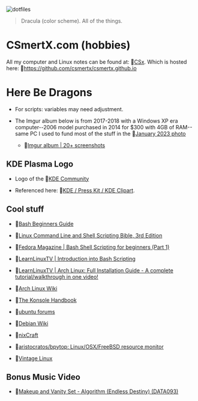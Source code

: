 ![dotfiles](PXL_20240902_150655645.NIGHT_room_of_stuff.jpg "Home Lab (More or less): September 2nd, 2024")

> Dracula (color scheme). All of the things.

# CSmertX.com (hobbies)
All my computer and Linux notes can be found at: 🔗[CSx](https://csmertx.com). Which is hosted here: 🔗https://github.com/csmertx/csmertx.github.io

# Here Be Dragons

- For scripts: variables may need adjustment.

- The Imgur album below is from 2017-2018 with a Windows XP era computer--2006 model purchased in 2014 for $300 with 4GB of RAM--same PC I used to fund most of the stuff in the 🔗[January 2023 photo](desktop_jan_2023.jpg)

    - 🔗[Imgur album | 20+ screenshots](https://imgur.com/a/VXpYHBM)

## KDE Plasma Logo

- Logo of the 🔗[KDE Community](https://kde.org/ "KDE Community")

- Referenced here: 🔗[KDE / Press Kit / KDE Clipart](https://kde.org/stuff/clipart/ "KDE / Press Kit / KDE Clipart").

## Cool stuff

- 🔗[Bash Beginners Guide](https://tldp.org/LDP/Bash-Beginners-Guide/html/)

- 🔗[Linux Command Line and Shell Scripting Bible, 3rd Edition](https://www.oreilly.com/library/view/linux-command-line/9781118983843/)

- 🔗[Fedora Magazine | Bash Shell Scripting for beginners (Part 1)](https://fedoramagazine.org/bash-shell-scripting-for-beginners-part-1/)

- 🔗[LearnLinuxTV | Introduction into Bash Scripting](https://www.youtube.com/watch?v=NWWvZa-qlRE&list=PLT98CRl2KxKG2RCPkG6EPOA-g1FmLfcZl)

- 🔗[LearnLinuxTV | Arch Linux: Full Installation Guide - A complete tutorial/walkthrough in one video!](https://www.youtube.com/watch?v=DPLnBPM4DhI)

- 🔗[Arch Linux Wiki](https://wiki.archlinux.org/)

- 🔗[The Konsole Handbook](https://docs.kde.org/trunk5/en/konsole/konsole/konsole.pdf)

- 🔗[ubuntu forums](https://ubuntuforums.org/)

- 🔗[Debian Wiki](https://wiki.debian.org/)

- 🔗[nixCraft](https://www.cyberciti.biz/)

- 🔗[aristocratos/bpytop: Linux/OSX/FreeBSD resource monitor](https://github.com/aristocratos/bpytop)

- 🔗[Vintage Linux](https://archive.org/search.php?query=linux&and%5B%5D=collection%3A%22vintagesoftware%22&page=1)

## Bonus Music Video

- 🔗[Makeup and Vanity Set - Algorithm (Endless Destiny) (DATA093)](https://www.youtube.com/watch?v=Hx3748DvS7k "YouTube | Makeup and Vanity Set - Algorithm (Endless Destiny) (DATA093)")
